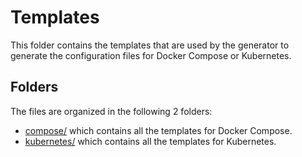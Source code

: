# Templates

This folder contains the templates that are used by the generator to generate the configuration files for Docker Compose or Kubernetes.

## Folders

The files are organized in the following 2 folders:
- [compose/](./compose/) which contains all the templates for Docker Compose.
- [kubernetes/](./kubernetes/) which contains all the templates for Kubernetes.
